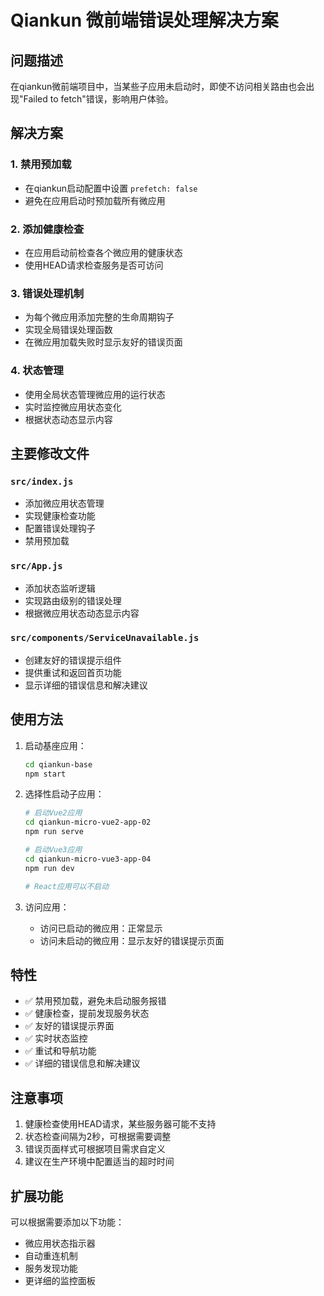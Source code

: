 # Qiankun 微前端错误处理解决方案

## 问题描述

在qiankun微前端项目中，当某些子应用未启动时，即使不访问相关路由也会出现"Failed to fetch"错误，影响用户体验。

## 解决方案

### 1. 禁用预加载
- 在qiankun启动配置中设置 `prefetch: false`
- 避免在应用启动时预加载所有微应用

### 2. 添加健康检查
- 在应用启动前检查各个微应用的健康状态
- 使用HEAD请求检查服务是否可访问

### 3. 错误处理机制
- 为每个微应用添加完整的生命周期钩子
- 实现全局错误处理函数
- 在微应用加载失败时显示友好的错误页面

### 4. 状态管理
- 使用全局状态管理微应用的运行状态
- 实时监控微应用状态变化
- 根据状态动态显示内容

## 主要修改文件

### `src/index.js`
- 添加微应用状态管理
- 实现健康检查功能
- 配置错误处理钩子
- 禁用预加载

### `src/App.js`
- 添加状态监听逻辑
- 实现路由级别的错误处理
- 根据微应用状态动态显示内容

### `src/components/ServiceUnavailable.js`
- 创建友好的错误提示组件
- 提供重试和返回首页功能
- 显示详细的错误信息和解决建议

## 使用方法

1. 启动基座应用：
   ```bash
   cd qiankun-base
   npm start
   ```

2. 选择性启动子应用：
   ```bash
   # 启动Vue2应用
   cd qiankun-micro-vue2-app-02
   npm run serve
   
   # 启动Vue3应用
   cd qiankun-micro-vue3-app-04
   npm run dev
   
   # React应用可以不启动
   ```

3. 访问应用：
   - 访问已启动的微应用：正常显示
   - 访问未启动的微应用：显示友好的错误提示页面

## 特性

- ✅ 禁用预加载，避免未启动服务报错
- ✅ 健康检查，提前发现服务状态
- ✅ 友好的错误提示界面
- ✅ 实时状态监控
- ✅ 重试和导航功能
- ✅ 详细的错误信息和解决建议

## 注意事项

1. 健康检查使用HEAD请求，某些服务器可能不支持
2. 状态检查间隔为2秒，可根据需要调整
3. 错误页面样式可根据项目需求自定义
4. 建议在生产环境中配置适当的超时时间

## 扩展功能

可以根据需要添加以下功能：
- 微应用状态指示器
- 自动重连机制
- 服务发现功能
- 更详细的监控面板

